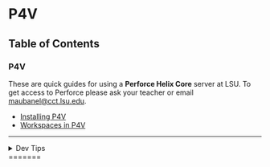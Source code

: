 # P4V

## Table of Contents

### P4V

These are quick guides for using a **Perforce Helix Core** server at LSU. To get access to Perforce please ask your teacher or email [maubanel@cct.lsu.edu](mailto:maubanel@cct.lsu.edu).

* [Installing P4V](installing/README.md)
* [Workspaces in P4V](op1-startup/README.md)

---
<details><summary>Dev Tips</summary>
make git m="add commit message"
</details>
=======
